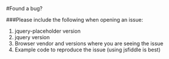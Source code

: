 #Found a bug?

###Please include the following when opening an issue:

1. jquery-placeholder version
2. jquery version
3. Browser vendor and versions where you are seeing the issue
4. Example code to reproduce the issue (using jsfiddle is best)
